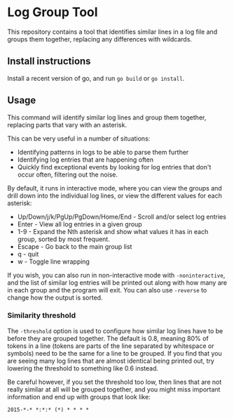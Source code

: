 # Log Group Tool

This repository contains a tool that identifies similar lines in a log file and groups them together, replacing any differences with wildcards.

## Install instructions

Install a recent version of go, and run `go build` or `go install`.

## Usage

This command will identify similar log lines and group them together, replacing parts that vary with an asterisk.

This can be very useful in a number of situations:

* Identifying patterns in logs to be able to parse them further
* Identifying log entries that are happening often
* Quickly find exceptional events by looking for log entries that don't occur often, filtering out the noise.

By default, it runs in interactive mode, where you can view the groups and drill down into the individual log lines, or view the different values for each asterisk:

* Up/Down/j/k/PgUp/PgDown/Home/End - Scroll and/or select log entries
* Enter - View all log entries in a given group
* 1-9 - Expand the Nth asterisk and show what values it has in each group,
  sorted by most frequent.
* Escape - Go back to the main group list
* q - quit
* w - Toggle line wrapping

If you wish, you can also run in non-interactive mode with `-noninteractive`,
and the list of similar log entries will be printed out along with how many
are in each group and the program will exit. You can also use `-reverse` to
change how the output is sorted.

### Similarity threshold

The `-threshold` option is used to configure how similar log lines have to be
before they are grouped together. The default is 0.8, meaning 80% of tokens in
a line (tokens are parts of the line separated by whitespace or symbols) need
to be the same for a line to be grouped. If you find that you are seeing many
log lines that are almost identical being printed out, try lowering the
threshold to something like 0.6 instead.

Be careful however, if you set the threshold too low, then lines that are not
really similar at all will be grouped together, and you might miss important
information and end up with groups that look like:

    2015-*-* *:*:* (*) * * * *
